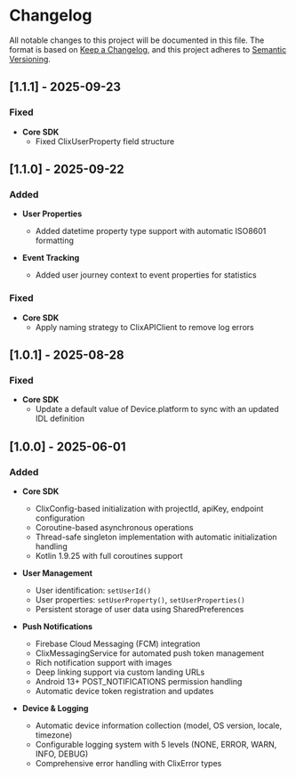 # Changelog

All notable changes to this project will be documented in this file.
The format is based on [Keep a Changelog](https://keepachangelog.com/en/1.1.0/),
and this project adheres to [Semantic Versioning](https://semver.org/spec/v2.0.0.html).

## [1.1.1] - 2025-09-23

### Fixed

- **Core SDK**
  - Fixed ClixUserProperty field structure

## [1.1.0] - 2025-09-22

### Added

- **User Properties**

  - Added datetime property type support with automatic ISO8601 formatting

- **Event Tracking**
  - Added user journey context to event properties for statistics

### Fixed

- **Core SDK**
  - Apply naming strategy to ClixAPIClient to remove log errors

## [1.0.1] - 2025-08-28

### Fixed

- **Core SDK**
  - Update a default value of Device.platform to sync with an updated IDL definition

## [1.0.0] - 2025-06-01

### Added

- **Core SDK**

  - ClixConfig-based initialization with projectId, apiKey, endpoint configuration
  - Coroutine-based asynchronous operations
  - Thread-safe singleton implementation with automatic initialization handling
  - Kotlin 1.9.25 with full coroutines support

- **User Management**

  - User identification: `setUserId()`
  - User properties: `setUserProperty()`, `setUserProperties()`
  - Persistent storage of user data using SharedPreferences

- **Push Notifications**

  - Firebase Cloud Messaging (FCM) integration
  - ClixMessagingService for automated push token management
  - Rich notification support with images
  - Deep linking support via custom landing URLs
  - Android 13+ POST_NOTIFICATIONS permission handling
  - Automatic device token registration and updates

- **Device & Logging**
  - Automatic device information collection (model, OS version, locale, timezone)
  - Configurable logging system with 5 levels (NONE, ERROR, WARN, INFO, DEBUG)
  - Comprehensive error handling with ClixError types
